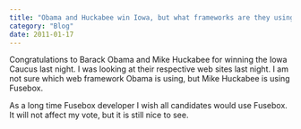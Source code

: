 ```yaml
---
title: "Obama and Huckabee win Iowa, but what frameworks are they using"
category: "Blog"
date: 2011-01-17
---
```



Congratulations to Barack Obama and Mike Huckabee for winning the Iowa Caucus last night. I was looking at their respective web sites last night. I am not sure which web framework Obama is using, but Mike Huckabee is using Fusebox.

As a long time Fusebox developer I wish all candidates would use Fusebox. It will not affect my vote, but it is still nice to see.